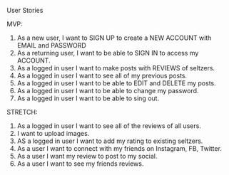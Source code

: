User Stories

MVP:

1. As a new user, I want to SIGN UP to create a NEW ACCOUNT with EMAIL and PASSWORD
2. As a returning user, I want to be able to SIGN IN to access my ACCOUNT. 
3. As a logged in user I want to make posts with REVIEWS of seltzers.
4. As a logged in user I want to see all of my previous posts.
5. As a logged in user I want to be able to EDIT and DELETE my posts.
6. As a logged in user I want to be able to change my password.
7. As a logged in user I want to be able to sing out.


STRETCH:

1. As a logged in user I want to see all of the reviews of all users.
2. I want to upload images.
3. AS a logged in user I want to add my rating to existing seltzers.
4. As a user I want to connect with my friends on Instagram, FB, Twitter.
5. As a user I want my review to post to my social.
6. As a user I want to see my friends reviews.
